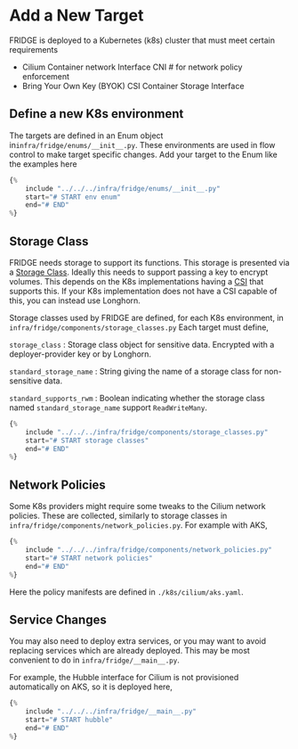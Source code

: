 # Add a New Target

FRIDGE is deployed to a Kubernetes (k8s) cluster that must meet certain requirements

- Cilium Container network Interface CNI # for network policy enforcement
- Bring Your Own Key (BYOK) CSI Container Storage Interface

## Define a new K8s environment

The targets are defined in an Enum object in`infra/fridge/enums/__init__.py`.
These environments are used in flow control to make target specific changes.
Add your target to the Enum like the examples here

```python
{%
    include "../../../infra/fridge/enums/__init__.py"
    start="# START env enum"
    end="# END"
%}
```

## Storage Class

FRIDGE needs storage to support its functions. 
This storage is presented via a [Storage Class](https://kubernetes.io/docs/concepts/storage/storage-classes/).
Ideally this needs to support passing a key to encrypt volumes.
This depends on the K8s implementations having a [CSI](https://kubernetes.io/docs/concepts/storage/volumes/#csi) that supports this.
If your K8s implementation does not have a CSI capable of this, you can instead use Longhorn.

Storage classes used by FRIDGE are defined, for each K8s environment, in `infra/fridge/components/storage_classes.py`
Each target must define,

`storage_class`
:   Storage class object for sensitive data.
    Encrypted with a deployer-provider key or by Longhorn.

`standard_storage_name`
:   String giving the name of a storage class for non-sensitive data.

`standard_supports_rwm`
:   Boolean indicating whether the storage class named `standard_storage_name` support `ReadWriteMany`.

```python
{%
    include "../../../infra/fridge/components/storage_classes.py"
    start="# START storage classes"
    end="# END"
%}
```

## Network Policies

Some K8s providers might require some tweaks to the Cilium network policies.
These are collected, similarly to storage classes in `infra/fridge/components/network_policies.py`.
For example with AKS,

```python
{%
    include "../../../infra/fridge/components/network_policies.py"
    start="# START network policies"
    end="# END"
%}
```

Here the policy manifests are defined in `./k8s/cilium/aks.yaml`.

## Service Changes

You may also need to deploy extra services, or you may want to avoid replacing services which are already deployed.
This may be most convenient to do in `infra/fridge/__main__.py`.

For example, the Hubble interface for Cilium is not provisioned automatically on AKS, so it is deployed here,

```python
{%
    include "../../../infra/fridge/__main__.py"
    start="# START hubble"
    end="# END"
%}
```

